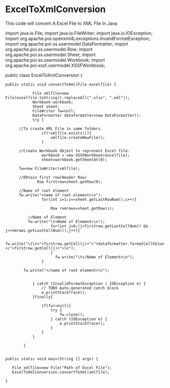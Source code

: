 # ExcelToXmlConversion
This code will convert A Excel File to XML File In Java

import java.io.File;
import java.io.FileWriter;
import java.io.IOException;
import org.apache.poi.openxml4j.exceptions.InvalidFormatException;
import org.apache.poi.ss.usermodel.DataFormatter;
import org.apache.poi.ss.usermodel.Row;
import org.apache.poi.ss.usermodel.Sheet;
import org.apache.poi.ss.usermodel.Workbook;
import org.apache.poi.xssf.usermodel.XSSFWorkbook;


public class ExcelToXmlConversion {

	public static void convertToXml(File excelfile) {
		
				File xmlfile=new File(excelfile.toString().replaceAll(".xlsx", ".xml"));
				Workbook workbook;
				Sheet sheet;
				FileWriter fw=null;
				DataFormatter dataformatter=new DataFormatter();
				try {
					
          //To create XML File in same folders.
					if(!xmlfile.exists()){
						xmlfile.createNewFile();
					}
					
          //Create Workbook Object to represent Excel file.
					workbook = new XSSFWorkbook(excelfile);
					sheet=workbook.getSheetAt(0);
				  
          fw=new FileWriter(xmlfile);
					
          //Obtain first row(Header Row)
				  Row firstrow=sheet.getRow(0);
					
          //Name of root element
          fw.write("<name of root element>\n");
				    for(int i=1;i<=sheet.getLastRowNum();i++){
				    	  
				    	Row remrows=sheet.getRow(i);
				    	
              //Name of Element
              fw.write("\t<Name of Element>\n");
				    	for(int j=0;(j<firstrow.getLastCellNum() && j<remrows.getLastCellNum());j++){
				    		
	      fw.write("\t\t<"+firstrow.getCell(j)+">"+dataformatter.formatCellValue(remrows.getCell(j))+"</"+firstrow.getCell(j)+">\n");			
				    	}
				    	  fw.write("\t</Name of Element>\n");
				    }
			      
            fw.write("</name of root element>\n");
        
				   
				} catch (InvalidFormatException | IOException e) {
					// TODO Auto-generated catch block
					e.printStackTrace();
				}finally{
					
					if(fw!=null){
						try {
							fw.close();
						} catch (IOException e) {
							e.printStackTrace();
						}
					}
				}
				
			}

	
	public static void main(String [] args) {
		
	   File xmlfile=new File("Path of Excel File");	
	   ExcelToXmlConversion.convertToXml(xmlfile);	
		
	}
